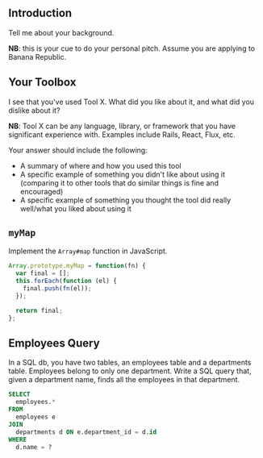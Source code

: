 ## Introduction 

Tell me about your background.

**NB**: this is your cue to do your personal pitch.  Assume you are applying to Banana Republic.

## Your Toolbox

I see that you've used Tool X.  What did you like about it, and what did you dislike about it?

**NB**: Tool X can be any language, library, or framework that you have significant experience with.  Examples include Rails, React, Flux, etc.  

Your answer should include the following:

- A summary of where and how you used this tool
- A specific example of something you didn't like about using it (comparing it to other tools that do similar things is fine and encouraged)
- A specific example of something you thought the tool did really well/what you liked about using it

## `myMap`

Implement the `Array#map` function in JavaScript.

```js
Array.prototype.myMap = function(fn) {
  var final = [];
  this.forEach(function (el) {
    final.push(fn(el));
  });

  return final;
};
```

## Employees Query

In a SQL db, you have two tables, an employees table and a departments
table. Employees belong to only one department. Write a SQL query that,
given a department name, finds all the employees in that department.

```sql
SELECT
  employees.*
FROM
  employees e
JOIN
  departments d ON e.department_id = d.id
WHERE
  d.name = ?
```
